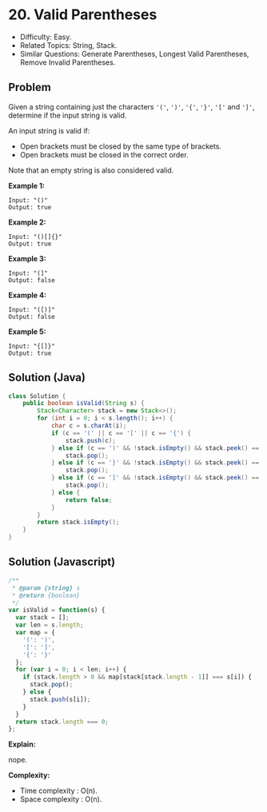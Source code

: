 # 20. Valid Parentheses

- Difficulty: Easy.
- Related Topics: String, Stack.
- Similar Questions: Generate Parentheses, Longest Valid Parentheses, Remove Invalid Parentheses.

## Problem

Given a string containing just the characters ```'('```, ```')'```, ```'{'```, ```'}'```, ```'['``` and ```']'```, determine if the input string is valid.

An input string is valid if:

- Open brackets must be closed by the same type of brackets.
- Open brackets must be closed in the correct order.

Note that an empty string is also considered valid.

**Example 1:**

```
Input: "()"
Output: true
```

**Example 2:**

```
Input: "()[]{}"
Output: true
```

**Example 3:**

```
Input: "(]"
Output: false
```

**Example 4:**

```
Input: "([)]"
Output: false
```

**Example 5:**

```
Input: "{[]}"
Output: true
```

## Solution (Java)
```java
class Solution {
    public boolean isValid(String s) {
        Stack<Character> stack = new Stack<>();
        for (int i = 0; i < s.length(); i++) {
            char c = s.charAt(i);
            if (c == '(' || c == '[' || c == '{') {
                stack.push(c);
            } else if (c == ')' && !stack.isEmpty() && stack.peek() == '(') {
                stack.pop();
            } else if (c == '}' && !stack.isEmpty() && stack.peek() == '{') {
                stack.pop();
            } else if (c == ']' && !stack.isEmpty() && stack.peek() == '[') {
                stack.pop();
            } else {
                return false;
            }
        }
        return stack.isEmpty();
    }
}
```

## Solution (Javascript)

```javascript
/**
 * @param {string} s
 * @return {boolean}
 */
var isValid = function(s) {
  var stack = [];
  var len = s.length;
  var map = {
    '(': ')',
    '[': ']',
    '{': '}'
  };
  for (var i = 0; i < len; i++) {
    if (stack.length > 0 && map[stack[stack.length - 1]] === s[i]) {
      stack.pop();
    } else {
      stack.push(s[i]);
    }
  }
  return stack.length === 0;
};
```

**Explain:**

nope.

**Complexity:**

* Time complexity : O(n).
* Space complexity : O(n).

